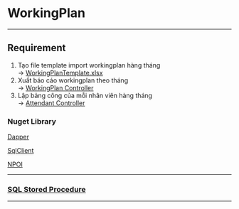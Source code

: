# WorkingPlan

---

## Requirement

1. Tạo file template import workingplan hàng tháng
   <br>-> [WorkingPlanTemplate.xlsx](/Access/WorkingPlanTemplate.xlsx)
2. Xuất báo cáo workingplan theo tháng
   <br>-> [WorkingPlan Controller](/Controllers/AttendantController.cs)
3. Lập bảng công của mỗi nhân viên hàng tháng
   <br>-> [Attendant Controller](/Controllers/WorkingPlanViewController.cs)

### Nuget Library
[Dapper](https://www.nuget.org/packages/dapper)

[SqlClient](https://www.nuget.org/packages/System.Data.SqlClient)

[NPOI](https://www.nuget.org/packages/NPOI)

---

### [SQL Stored Procedure](/Access/storeProcedure.sql)

---
